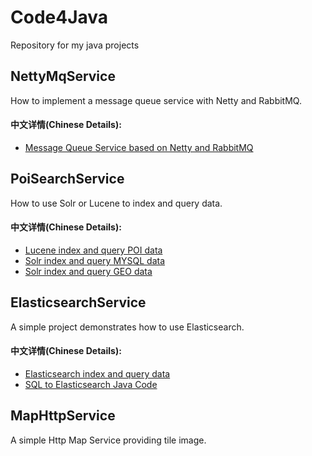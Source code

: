# Code4Java
Repository for my java projects 
## NettyMqService
How to implement a message queue service with Netty and RabbitMQ.
#### 中文详情(Chinese Details):
* [Message Queue Service based on Netty and RabbitMQ](http://www.cnblogs.com/luxiaoxun/p/4257105.html)
## PoiSearchService
How to use Solr or Lucene to index and query data.
#### 中文详情(Chinese Details):
* [Lucene index and query POI data](http://www.cnblogs.com/luxiaoxun/p/5020247.html)
* [Solr index and query MYSQL data](http://www.cnblogs.com/luxiaoxun/p/4442770.html)
* [Solr index and query GEO data](http://www.cnblogs.com/luxiaoxun/p/4477591.html)
## ElasticsearchService
A simple project demonstrates how to use Elasticsearch.  
#### 中文详情(Chinese Details):
* [Elasticsearch index and query data](http://www.cnblogs.com/luxiaoxun/p/4869509.html)
* [SQL to Elasticsearch Java Code](http://www.cnblogs.com/luxiaoxun/p/6826211.html)
## MapHttpService
A simple Http Map Service providing tile image. 
